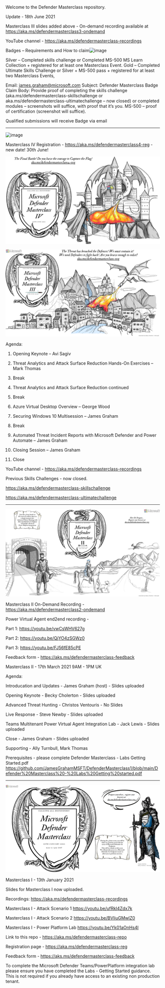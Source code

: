 Welcome to the Defender Masterclass repository. 

Update - 18th June 2021

Masterclass III slides added above - On-demand recording available at https://aka.ms/defendermasterclass3-ondemand

YouTube channel - https://aka.ms/defendermasterclass-recordings

Badges – Requirements and How to claim![image](https://user-images.githubusercontent.com/58002777/123130200-7e7e4080-d444-11eb-9556-e64a04437d3a.png)

Silver – Completed skills challenge or Completed MS-500 MS Learn Collection + registered for at least one Masterclass Event.
Gold –  Completed Ultimate Skills Challenge or Silver + MS-500 pass + registered for at least two Masterclass Events,

Email: james.graham@microsoft.com 
Subject: Defender Masterclass Badge Claim
Body: Provide proof of completing the skills challenge (aka.ms/defendermasterclass-skillschallenge or aka.ms/defendermasterclass-ultimatechallenge – now closed) or completed modules – screenshots will suffice, with proof that it’s you. MS-500 – proof of certification (screenshot will suffice).

Qualified submissions will receive Badge via email

----------------------------------------------------------------

![image](https://user-images.githubusercontent.com/58002777/123130097-64446280-d444-11eb-9209-24a3eb0322d8.png)


Masterclass IV Registration - https://aka.ms/defendermasterclass4-reg - new date! 30th June!

![image](https://github.com/JamesGrahamMSFT/DefenderMasterclass1/blob/main/Defender%20Masterclass%204%20-%20Image%20Final.png)

![image](https://github.com/JamesGrahamMSFT/DefenderMasterclass1/blob/main/Defender%20Masterclass%203%20-%20Image%20Updated.png)

Agenda:

1. Opening Keynote – Avi Sagiv

2. Threat Analytics and Attack Surface Reduction Hands-On Exercises – Mark Thomas

3. Break 

4. Threat Analytics and Attack Surface Reduction continued

5. Break

6. Azure Virtual Desktop Overview – George Wood

7. Securing Windows 10 Multisession – James Graham

8. Break

9. Automated Threat Incident Reports with Microsoft Defender and Power Automate – James Graham

10. Closing Session – James Graham

11. Close

YouTube channel - https://aka.ms/defendermasterclass-recordings

Previous Skills Challenges - now closed. 

https://aka.ms/defendermasterclass-skillschallenge

https://aka.ms/defendermasterclass-ultimatechallenge

------------------------------------------------------------------------------------------------------------------
![image](https://github.com/JamesGrahamMSFT/DefenderMasterclass1/blob/main/Defender%20Masterclass%202%20-%20Image%20Final.png)

Masterclass II On-Demand Recording - https://aka.ms/defendermasterclass2-ondemand

Power Virtual Agent end2end recording - 

Part 1: https://youtu.be/vwCsWHV627g

Part 2: https://youtu.be/QjYO4zSGWz0

Part 3: https://youtu.be/FJ56fE85cPE

Feedback form - https://aks.ms/defendermasterclass-feedback

Masterclass II - 17th March 2021 9AM - 1PM UK

Agenda:

Introducation and Updates - James Graham (host) - Slides uploaded

Opening Keynote - Becky Cholerton - Slides uploaded

Advanced Threat Hunting - Christos Ventouris - No Slides

Live Response - Steve Newby - Slides uploaded

Teams Multitenant Power Virtual Agent Integration Lab - Jack Lewis - Slides uploaded

Close - James Graham - Slides uploaded

Supporting - Ally Turnbull, Mark Thomas

Prerequisites - please complete Defender Masterclass - Labs Getting Started.pdf https://github.com/JamesGrahamMSFT/DefenderMasterclass1/blob/main/Defender%20Masterclass%20-%20Labs%20Getting%20started.pdf

----------------------------------------------------------------------------------------------------

![image](https://github.com/JamesGrahamMSFT/DefenderMasterclass1/blob/main/Defender%20Masterclass%201%20-%20Image%20Final.png)

Masterclass I - 13th January 2021

Slides for Masterclass I now uploaded.

Recordings: https://aka.ms/defendermasterclass-recordings

Masterclass I - Attack Scenario 1 https://youtu.be/ufRkI4Zdx7k

Masterclass I - Attack Scenario 2 https://youtu.be/BVIiuGMwlZ0

Masterclass I - Power Platform Lab https://youtu.be/Yk01aOnHs4I

Link to this repo - https://aka.ms/defendermasterclass-repo

Registration page - https://aka.ms/defendermasterclass-reg

Feedback form - https://aks.ms/defendermasterclass-feedback


To complete the Microsoft Defender Teams/PowerPlatform integration lab please ensure you have completed the Labs - Getting Started guidance. This is not required if you already have access to an existing non production tenant. 



